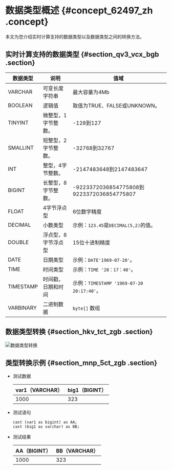 # 数据类型概述 {#concept_62497_zh .concept}

本文为您介绍实时计算支持的数据类型以及数据类型之间的转换方法。

## 实时计算支持的数据类型 {#section_qv3_vcx_bgb .section}

|数据类型|说明|值域|
|----|--|--|
|VARCHAR|可变长度字符串|最大容量为4Mb|
|BOOLEAN|逻辑值|取值为TRUE、FALSE或UNKNOWN。|
|TINYINT|微整型，1字节整数。|-128到127|
|SMALLINT|短整型，2字节整数。|-32768到32767|
|INT|整型，4字节整数。|-2147483648到2147483647|
|BIGINT|长整型，8字节整数。|-9223372036854775808到9223372036854775807|
|FLOAT|4字节浮点型|6位数字精度|
|DECIMAL|小数类型|示例：`123.45`是`DECIMAL(5,2)`的值。|
|DOUBLE|浮点型，8字节浮点型|15位十进制精度|
|DATE|日期类型|示例：`DATE'1969-07-20'`。|
|TIME|时间类型|示例：`TIME '20：17：40'`。|
|TIMESTAMP|时间戳，日期和时间|示例：`TIMESTAMP '1969-07-20 20:17:40'`。|
|VARBINARY|二进制数据|`byte[]` 数组|

## 数据类型转换 {#section_hkv_tct_zgb .section}

![数据类型转换](http://static-aliyun-doc.oss-cn-hangzhou.aliyuncs.com/assets/img/40868/155261298934048_zh-CN.png)

## 类型转换示例 {#section_mnp_5ct_zgb .section}

-   测试数据

    |var1（VARCHAR）|big1（BIGINT）|
    |-------------|------------|
    |1000|323|

-   测试语句

    ```language-SQL
    cast (var1 as bigint) as AA;
    cast (big1 as varchar) as BB;
    
    ```

-   测试结果

    |AA（BIGINT）|BB（VARCHAR）|
    |----------|-----------|
    |1000|323|


